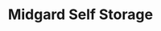---
title: "Midgard Self Storage"
url: /florence/midgard-self-storage-county-road-61/
shop: storage rental
---